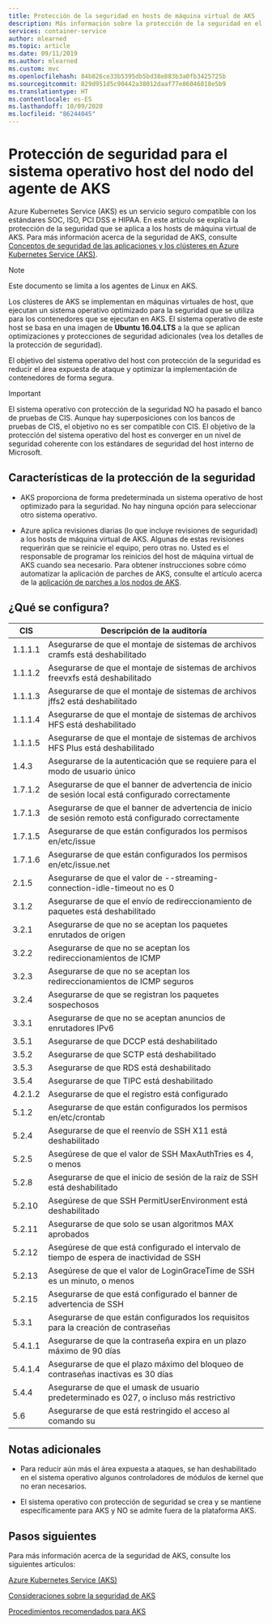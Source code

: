 ```yaml
---
title: Protección de la seguridad en hosts de máquina virtual de AKS
description: Más información sobre la protección de la seguridad en el sistema operativo de los hosts de máquina virtual de AKS
services: container-service
author: mlearned
ms.topic: article
ms.date: 09/11/2019
ms.author: mlearned
ms.custom: mvc
ms.openlocfilehash: 84b826ce33b5395db5bd38e883b3a0fb3425725b
ms.sourcegitcommit: 829d951d5c90442a38012daaf77e86046018e5b9
ms.translationtype: HT
ms.contentlocale: es-ES
ms.lasthandoff: 10/09/2020
ms.locfileid: "86244045"
---
```

# <a name="security-hardening-for-aks-agent-node-host-os"></a>Protección de seguridad para el sistema operativo host del nodo del agente de AKS

Azure Kubernetes Service (AKS) es un servicio seguro compatible con los estándares SOC, ISO, PCI DSS e HIPAA. En este artículo se explica la protección de la seguridad que se aplica a los hosts de máquina virtual de AKS. Para más información acerca de la seguridad de AKS, consulte [Conceptos de seguridad de las aplicaciones y los clústeres en Azure Kubernetes Service (AKS)](./concepts-security.md).

> [!Note]
> Este documento se limita a los agentes de Linux en AKS.

Los clústeres de AKS se implementan en máquinas virtuales de host, que ejecutan un sistema operativo optimizado para la seguridad que se utiliza para los contenedores que se ejecutan en AKS. El sistema operativo de este host se basa en una imagen de **Ubuntu 16.04.LTS** a la que se aplican optimizaciones y protecciones de seguridad adicionales (vea los detalles de la protección de seguridad).

El objetivo del sistema operativo del host con protección de la seguridad es reducir el área expuesta de ataque y optimizar la implementación de contenedores de forma segura.

> [!Important]
> El sistema operativo con protección de la seguridad NO ha pasado el banco de pruebas de CIS. Aunque hay superposiciones con los bancos de pruebas de CIS, el objetivo no es ser compatible con CIS. El objetivo de la protección del sistema operativo del host es converger en un nivel de seguridad coherente con los estándares de seguridad del host interno de Microsoft.

## <a name="security-hardening-features"></a>Características de la protección de la seguridad

* AKS proporciona de forma predeterminada un sistema operativo de host optimizado para la seguridad. No hay ninguna opción para seleccionar otro sistema operativo.

* Azure aplica revisiones diarias (lo que incluye revisiones de seguridad) a los hosts de máquina virtual de AKS. Algunas de estas revisiones requerirán que se reinicie el equipo, pero otras no. Usted es el responsable de programar los reinicios del host de máquina virtual de AKS cuando sea necesario. Para obtener instrucciones sobre cómo automatizar la aplicación de parches de AKS, consulte el artículo acerca de la [aplicación de parches a los nodos de AKS](./node-updates-kured.md).

## <a name="what-is-configured"></a>¿Qué se configura?

| CIS  | Descripción de la auditoría|
|---|---|
| 1.1.1.1 |Asegurarse de que el montaje de sistemas de archivos cramfs está deshabilitado|
| 1.1.1.2 |Asegurarse de que el montaje de sistemas de archivos freevxfs está deshabilitado|
| 1.1.1.3 |Asegurarse de que el montaje de sistemas de archivos jffs2 está deshabilitado|
| 1.1.1.4 |Asegurarse de que el montaje de sistemas de archivos HFS está deshabilitado|
| 1.1.1.5 |Asegurarse de que el montaje de sistemas de archivos HFS Plus está deshabilitado|
|1.4.3 |Asegurarse de la autenticación que se requiere para el modo de usuario único |
|1.7.1.2 |Asegurarse de que el banner de advertencia de inicio de sesión local está configurado correctamente |
|1.7.1.3 |Asegurarse de que el banner de advertencia de inicio de sesión remoto está configurado correctamente |
|1.7.1.5 |Asegurarse de que están configurados los permisos en/etc/issue |
|1.7.1.6 |Asegurarse de que están configurados los permisos en/etc/issue.net |
|2.1.5 |Asegurarse de que el valor de --streaming-connection-idle-timeout no es 0 |
|3.1.2 |Asegurarse de que el envío de redireccionamiento de paquetes está deshabilitado |
|3.2.1 |Asegurarse de que no se aceptan los paquetes enrutados de origen |
|3.2.2 |Asegurarse de que no se aceptan los redireccionamientos de ICMP |
|3.2.3 |Asegurarse de que no se aceptan los redireccionamientos de ICMP seguros |
|3.2.4 |Asegurarse de que se registran los paquetes sospechosos |
|3.3.1 |Asegurarse de que no se aceptan anuncios de enrutadores IPv6 |
|3.5.1 |Asegurarse de que DCCP está deshabilitado |
|3.5.2 |Asegurarse de que SCTP está deshabilitado |
|3.5.3 |Asegurarse de que RDS está deshabilitado |
|3.5.4 |Asegurarse de que TIPC está deshabilitado |
|4.2.1.2 |Asegurarse de que el registro está configurado |
|5.1.2 |Asegurarse de que están configurados los permisos en/etc/crontab |
|5.2.4 |Asegurarse de que el reenvío de SSH X11 está deshabilitado |
|5.2.5 |Asegúrese de que el valor de SSH MaxAuthTries es 4, o menos |
|5.2.8 |Asegurarse de que el inicio de sesión de la raíz de SSH está deshabilitado |
|5.2.10 |Asegúrese de que SSH PermitUserEnvironment está deshabilitado |
|5.2.11 |Asegurarse de que solo se usan algoritmos MAX aprobados |
|5.2.12 |Asegúrese de que está configurado el intervalo de tiempo de espera de inactividad de SSH |
|5.2.13 |Asegúrese de que el valor de LoginGraceTime de SSH es un minuto, o menos |
|5.2.15 |Asegurarse de que está configurado el banner de advertencia de SSH |
|5.3.1 |Asegurarse de que están configurados los requisitos para la creación de contraseñas |
|5.4.1.1 |Asegurarse de que la contraseña expira en un plazo máximo de 90 días |
|5.4.1.4 |Asegurarse de que el plazo máximo del bloqueo de contraseñas inactivas es 30 días |
|5.4.4 |Asegurarse de que el umask de usuario predeterminado es 027, o incluso más restrictivo |
|5.6 |Asegurarse de que está restringido el acceso al comando su|

## <a name="additional-notes"></a>Notas adicionales
 
* Para reducir aún más el área expuesta a ataques, se han deshabilitado en el sistema operativo algunos controladores de módulos de kernel que no eran necesarios.

* El sistema operativo con protección de seguridad se crea y se mantiene específicamente para AKS y NO se admite fuera de la plataforma AKS.

## <a name="next-steps"></a>Pasos siguientes  

Para más información acerca de la seguridad de AKS, consulte los siguientes artículos: 

[Azure Kubernetes Service (AKS)](./intro-kubernetes.md)

[Consideraciones sobre la seguridad de AKS](./concepts-security.md)

[Procedimientos recomendados para AKS](./best-practices.md)
